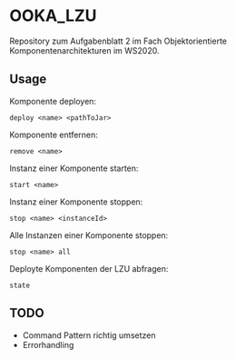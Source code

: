 # OOKA_LZU
Repository zum Aufgabenblatt 2 im Fach Objektorientierte Komponentenarchitekturen im WS2020.

## Usage
Komponente deployen:

<code>deploy \<name\> \<pathToJar\></code>

Komponente entfernen:

<code>remove \<name\></code>

Instanz einer Komponente starten:

<code>start \<name\></code>

Instanz einer Komponente stoppen:

<code>stop \<name\> \<instanceId\></code>

Alle Instanzen einer Komponente stoppen:

<code>stop \<name\> all</code>

Deployte Komponenten der LZU abfragen:

<code>state</code>

## TODO
- Command Pattern richtig umsetzen
- Errorhandling